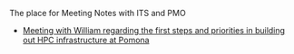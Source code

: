 The place for Meeting Notes with ITS and PMO

- [Meeting with William regarding the first steps and priorities in building out HPC infrastructure at Pomona](https://github.com/Pomona-ITS/hpc/blob/master/design/meeting_notes/hpc_priorities_timeline_william_dec19)
